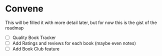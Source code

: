 # Convene

This will be filled it with more detail later, but for now this is the gist of the roadmap

- [ ] Quality Book Tracker
- [ ] Add Ratings and reviews for each book (maybe even notes)
- [ ] Add Book Club feature
